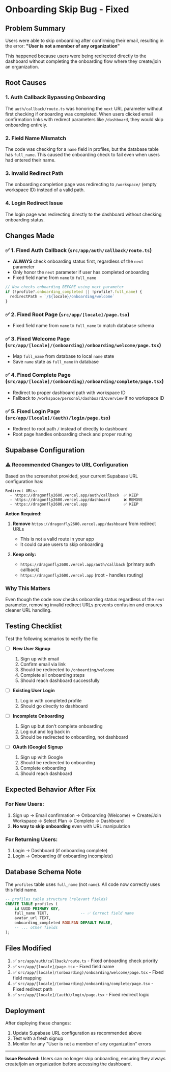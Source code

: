 # Onboarding Skip Bug - Fixed

## Problem Summary
Users were able to skip onboarding after confirming their email, resulting in the error:
**"User is not a member of any organization"**

This happened because users were being redirected directly to the dashboard without completing the onboarding flow where they create/join an organization.

## Root Causes

### 1. **Auth Callback Bypassing Onboarding**
The `auth/callback/route.ts` was honoring the `next` URL parameter without first checking if onboarding was completed. When users clicked email confirmation links with redirect parameters like `/dashboard`, they would skip onboarding entirely.

### 2. **Field Name Mismatch**
The code was checking for a `name` field in profiles, but the database table has `full_name`. This caused the onboarding check to fail even when users had entered their name.

### 3. **Invalid Redirect Path**
The onboarding completion page was redirecting to `/workspace/` (empty workspace ID) instead of a valid path.

### 4. **Login Redirect Issue**
The login page was redirecting directly to the dashboard without checking onboarding status.

## Changes Made

### ✅ **1. Fixed Auth Callback** (`src/app/auth/callback/route.ts`)
- **ALWAYS** check onboarding status first, regardless of the `next` parameter
- Only honor the `next` parameter if user has completed onboarding
- Fixed field name from `name` to `full_name`

```typescript
// Now checks onboarding BEFORE using next parameter
if (!profile?.onboarding_completed || !profile?.full_name) {
  redirectPath = `/${locale}/onboarding/welcome`
}
```

### ✅ **2. Fixed Root Page** (`src/app/[locale]/page.tsx`)
- Fixed field name from `name` to `full_name` to match database schema

### ✅ **3. Fixed Welcome Page** (`src/app/[locale]/(onboarding)/onboarding/welcome/page.tsx`)
- Map `full_name` from database to local `name` state
- Save `name` state as `full_name` in database

### ✅ **4. Fixed Complete Page** (`src/app/[locale]/(onboarding)/onboarding/complete/page.tsx`)
- Redirect to proper dashboard path with workspace ID
- Fallback to `/workspace/personal/dashboard/overview` if no workspace ID

### ✅ **5. Fixed Login Page** (`src/app/[locale]/(auth)/login/page.tsx`)
- Redirect to root path `/` instead of directly to dashboard
- Root page handles onboarding check and proper routing

## Supabase Configuration

### ⚠️ **Recommended Changes to URL Configuration**

Based on the screenshot provided, your current Supabase URL configuration has:
```
Redirect URLs:
  - https://dragonfly2600.vercel.app/auth/callback  ✅ KEEP
  - https://dragonfly2600.vercel.app/dashboard      ❌ REMOVE
  - https://dragonfly2600.vercel.app                ✅ KEEP
```

**Action Required:**
1. **Remove** `https://dragonfly2600.vercel.app/dashboard` from redirect URLs
   - This is not a valid route in your app
   - It could cause users to skip onboarding

2. **Keep only:**
   - `https://dragonfly2600.vercel.app/auth/callback` (primary auth callback)
   - `https://dragonfly2600.vercel.app` (root - handles routing)

### Why This Matters
Even though the code now checks onboarding status regardless of the `next` parameter, removing invalid redirect URLs prevents confusion and ensures cleaner URL handling.

## Testing Checklist

Test the following scenarios to verify the fix:

- [ ] **New User Signup**
  1. Sign up with email
  2. Confirm email via link
  3. Should be redirected to `/onboarding/welcome`
  4. Complete all onboarding steps
  5. Should reach dashboard successfully

- [ ] **Existing User Login**
  1. Log in with completed profile
  2. Should go directly to dashboard

- [ ] **Incomplete Onboarding**
  1. Sign up but don't complete onboarding
  2. Log out and log back in
  3. Should be redirected to onboarding, not dashboard

- [ ] **OAuth (Google) Signup**
  1. Sign up with Google
  2. Should be redirected to onboarding
  3. Complete onboarding
  4. Should reach dashboard

## Expected Behavior After Fix

### For New Users:
1. Sign up → Email confirmation → Onboarding (Welcome) → Create/Join Workspace → Select Plan → Complete → Dashboard
2. **No way to skip onboarding** even with URL manipulation

### For Returning Users:
1. Login → Dashboard (if onboarding complete)
2. Login → Onboarding (if onboarding incomplete)

## Database Schema Note

The `profiles` table uses `full_name` (not `name`). All code now correctly uses this field name.

```sql
-- profiles table structure (relevant fields)
CREATE TABLE profiles (
    id UUID PRIMARY KEY,
    full_name TEXT,              -- ✅ Correct field name
    avatar_url TEXT,
    onboarding_completed BOOLEAN DEFAULT FALSE,
    -- ... other fields
);
```

## Files Modified

1. ✅ `src/app/auth/callback/route.ts` - Fixed onboarding check priority
2. ✅ `src/app/[locale]/page.tsx` - Fixed field name
3. ✅ `src/app/[locale]/(onboarding)/onboarding/welcome/page.tsx` - Fixed field mapping
4. ✅ `src/app/[locale]/(onboarding)/onboarding/complete/page.tsx` - Fixed redirect path
5. ✅ `src/app/[locale]/(auth)/login/page.tsx` - Fixed redirect logic

## Deployment

After deploying these changes:
1. Update Supabase URL configuration as recommended above
2. Test with a fresh signup
3. Monitor for any "User is not a member of any organization" errors

---

**Issue Resolved:** Users can no longer skip onboarding, ensuring they always create/join an organization before accessing the dashboard.
